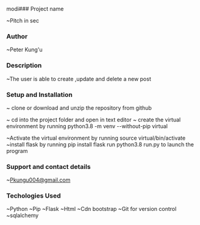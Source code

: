 modi### Project name

~Pitch in sec  

### Author

~Peter Kung'u

### Description

~The user is able to create ,update and delete a new post


### Setup and Installation

~ clone or download and unzip the repository from github

~ cd into the project folder and open in text editor
~ create the virtual environment by running python3.8 -m venv --without-pip virtual

~Activate the virtual environment by running source virtual/bin/activate
~install flask by running pip install flask
 run python3.8 run.py to launch the program

### Support and contact details

~Pkungu004@gmail.com

### Techologies Used

~Python
~Pip
~Flask
~Html
~Cdn bootstrap
~Git for version control
~sqlalchemy


